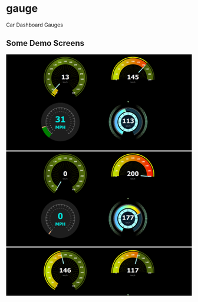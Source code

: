 # gauge
Car Dashboard Gauges
## Some Demo Screens
![Car Gauge](https://github.com/cppqtdev/gauge/blob/main/screenshots/screens/Screenshot%202023-08-14%20130310.png)
![Car Gauge](https://github.com/cppqtdev/gauge/blob/main/screenshots/screens/Screenshot%202023-08-14%20130332.png)
![Car Gauge](https://github.com/cppqtdev/gauge/blob/main/screenshots/screens/Screenshot%202023-08-14%20130350.png)
